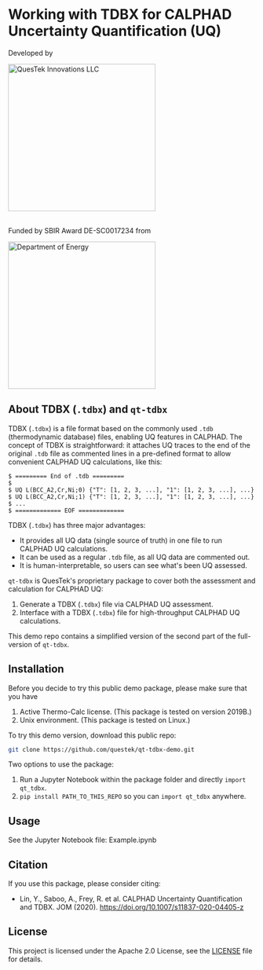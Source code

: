 # Working with TDBX for CALPHAD Uncertainty Quantification (UQ)
Developed by

<a href="https://www.questek.com" target="_blank">
  <img alt="QuesTek Innovations LLC" src="https://imgur.com/Zy3AdNP.jpg" width=300/>
</a>
<br><br>

Funded by SBIR Award DE-SC0017234 from

<img alt="Department of Energy" src="https://imgur.com/6MPXvkq.png" width=300 />

## About TDBX (`.tdbx`) and `qt-tdbx`
TDBX (`.tdbx`) is a file format based on the commonly used `.tdb` (thermodynamic database) files, enabling UQ features in CALPHAD. The concept of TDBX is straightforward: it attaches UQ traces to the end of the original `.tdb` file as commented lines in a pre-defined format to allow convenient CALPHAD UQ calculations, like this:

```
$ ========= End of .tdb =========
$ 
$ UQ L(BCC_A2,Cr,Ni;0) {"T": [1, 2, 3, ...], "1": [1, 2, 3, ...], ...}
$ UQ L(BCC_A2,Cr,Ni;1) {"T": [1, 2, 3, ...], "1": [1, 2, 3, ...], ...}
$ ...
$ ============= EOF =============
```

TDBX (`.tdbx`) has three major advantages:
* It provides all UQ data (single source of truth) in one file to run CALPHAD UQ calculations.
* It can be used as a regular `.tdb` file, as all UQ data are commented out.
* It is human-interpretable, so users can see what's been UQ assessed.

`qt-tdbx` is QuesTek's proprietary package to cover both the assessment and calculation for CALPHAD UQ:
1. Generate a TDBX (`.tdbx`) file via CALPHAD UQ assessment.
2. Interface with a TDBX (`.tdbx`) file for high-throughput CALPHAD UQ calculations.

This demo repo contains a simplified version of the second part of the full-version of `qt-tdbx`.

## Installation
Before you decide to try this public demo package, please make sure that you have
1. Active Thermo-Calc license. (This package is tested on version 2019B.)
2. Unix environment. (This package is tested on Linux.)

To try this demo version, download this public repo:
```bash
git clone https://github.com/questek/qt-tdbx-demo.git
```

Two options to use the package:
1. Run a Jupyter Notebook within the package folder and directly `import qt_tdbx`.
2. `pip install PATH_TO_THIS_REPO` so you can `import qt_tdbx` anywhere.

## Usage

See the Jupyter Notebook file: Example.ipynb

## Citation

If you use this package, please consider citing:

* Lin, Y., Saboo, A., Frey, R. et al. CALPHAD Uncertainty Quantification and TDBX. JOM (2020). https://doi.org/10.1007/s11837-020-04405-z

## License
This project is licensed under the Apache 2.0 License, see the [LICENSE](https://github.com/questek/qt-tdbx-demo/blob/master/LICENSE) file for details.
